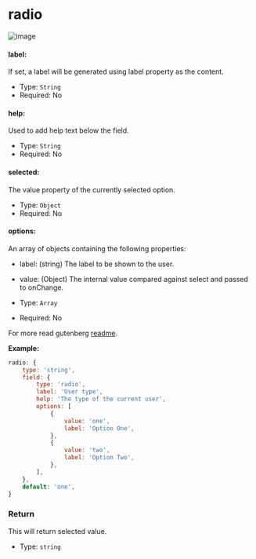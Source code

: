 # radio

![image](https://user-images.githubusercontent.com/1138833/39433832-8f317c64-4cb4-11e8-8322-989499418f06.png)

#### label:

If set, a label will be generated using label property as the content.
* Type: `String`
* Required: No

#### help:

Used to add help text below the field.
* Type: `String`
* Required: No


#### selected:

The value property of the currently selected option.
* Type: `Object`
* Required: No

#### options:

An array of objects containing the following properties:
* label: (string) The label to be shown to the user.
* value: (Object) The internal value compared against select and passed to onChange.


* Type: `Array`
* Required: No

For more read gutenberg [readme](https://github.com/WordPress/gutenberg/tree/master/components/radio-control).

**Example:**

```js
radio: {
	type: 'string',
	field: {
		type: 'radio',
		label: 'User type',
		help: 'The type of the current user',
		options: [
			{
				value: 'one',
				label: 'Option One',
			},
			{
				value: 'two',
				label: 'Option Two',
			},
		],
	},
	default: 'one',
}
```

### Return

This will return selected value.

- Type: `string`
